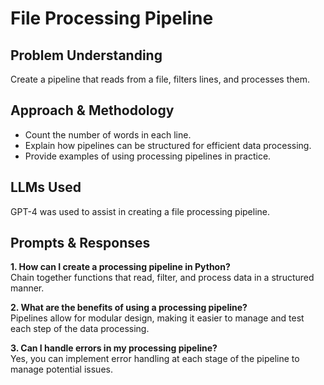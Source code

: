# File Processing Pipeline

## Problem Understanding
Create a pipeline that reads from a file, filters lines, and processes them.

## Approach & Methodology
- Count the number of words in each line.
- Explain how pipelines can be structured for efficient data processing.
- Provide examples of using processing pipelines in practice.

## LLMs Used
GPT-4 was used to assist in creating a file processing pipeline.

## Prompts & Responses
**1. How can I create a processing pipeline in Python?**  
Chain together functions that read, filter, and process data in a structured manner.

**2. What are the benefits of using a processing pipeline?**  
Pipelines allow for modular design, making it easier to manage and test each step of the data processing.

**3. Can I handle errors in my processing pipeline?**  
Yes, you can implement error handling at each stage of the pipeline to manage potential issues.
